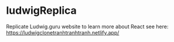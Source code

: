 # ludwigReplica
Replicate Ludwig.guru website to learn more about React
see here: https://ludwigclonetranhtranhtranh.netlify.app/
